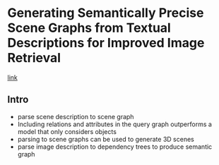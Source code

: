 # Generating Semantically Precise Scene Graphs from Textual Descriptions for Improved Image Retrieval
[link](http://anthology.aclweb.org/W/W15/W15-2812.pdf)

## Intro 

- parse scene description to scene graph
- Including relations and attributes in the query graph outperforms a model that only considers objects 
- parsing to scene graphs can be used to generate 3D scenes 
- parse image description to dependency trees to produce semantic graph 